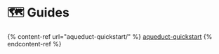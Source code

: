 # 🗺 Guides

{% content-ref url="aqueduct-quickstart/" %}
[aqueduct-quickstart](aqueduct-quickstart/)
{% endcontent-ref %}
